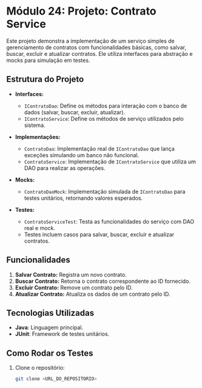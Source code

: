 # Módulo 24: Projeto: Contrato Service

Este projeto demonstra a implementação de um serviço simples de gerenciamento de contratos com funcionalidades básicas, como salvar, buscar, excluir e atualizar contratos. Ele utiliza interfaces para abstração e mocks para simulação em testes.

## Estrutura do Projeto

- **Interfaces:**
  - `IContratoDao`: Define os métodos para interação com o banco de dados (salvar, buscar, excluir, atualizar).
  - `IContratoService`: Define os métodos de serviço utilizados pelo sistema.

- **Implementações:**
  - `ContratoDao`: Implementação real de `IContratoDao` que lança exceções simulando um banco não funcional.
  - `ContratoService`: Implementação de `IContratoService` que utiliza um DAO para realizar as operações.

- **Mocks:**
  - `ContratoDaoMock`: Implementação simulada de `IContratoDao` para testes unitários, retornando valores esperados.

- **Testes:**
  - `ContratoServiceTest`: Testa as funcionalidades do serviço com DAO real e mock.
  - Testes incluem casos para salvar, buscar, excluir e atualizar contratos.

## Funcionalidades

1. **Salvar Contrato:** Registra um novo contrato.
2. **Buscar Contrato:** Retorna o contrato correspondente ao ID fornecido.
3. **Excluir Contrato:** Remove um contrato pelo ID.
4. **Atualizar Contrato:** Atualiza os dados de um contrato pelo ID.

## Tecnologias Utilizadas

- **Java**: Linguagem principal.
- **JUnit**: Framework de testes unitários.

## Como Rodar os Testes

1. Clone o repositório:
   ```bash
   git clone <URL_DO_REPOSITORIO>
